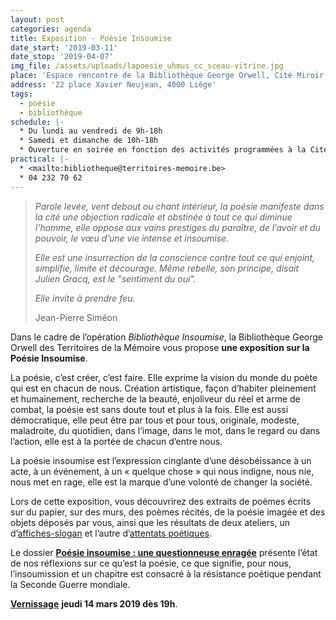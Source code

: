 ```yaml
---
layout: post
categories: agenda
title: Exposition - Poésie Insoumise
date_start: '2019-03-11'
date_stop: '2019-04-07'
img_file: /assets/uploads/lapoesie_uhmus_cc_sceau-vitrine.jpg
place: 'Espace rencontre de la Bibliothèque George Orwell, Cité Miroir'
address: '22 place Xavier Neujean, 4000 Liège'
tags:
  - poésie
  - bibliothèque
schedule: |-
  * Du lundi au vendredi de 9h-18h
  * Samedi et dimanche de 10h-18h
  * Ouverture en soirée en fonction des activités programmées à la Cité Miroir.
practical: |-
  * <mailto:bibliotheque@territoires-memoire.be>
  * 04 232 70 62
---
```

> _Parole levée, vent debout ou chant intérieur, la poésie manifeste dans la cité une objection radicale et obstinée à tout ce qui diminue l’homme, elle oppose aux vains prestiges du paraître, de l’avoir et du pouvoir, le vœu d’une vie intense et insoumise._
>
> _Elle est une insurrection de la conscience contre tout ce qui enjoint, simplifie, limite et décourage. Même rebelle, son principe, disait Julien Gracq, est le "sentiment du oui"._
>
> _Elle invite à prendre feu._
>
> Jean-Pierre Siméon

Dans le cadre de l’opération _Bibliothèque Insoumise_, la Bibliothèque George Orwell des Territoires de la Mémoire vous propose **une exposition sur la Poésie Insoumise**.

La poésie, c’est créer, c’est faire. Elle exprime la vision du monde du poète qui est en chacun de nous. Création artistique, façon d’habiter pleinement et humainement, recherche de la beauté, enjoliveur du réel et arme de combat, la poésie est sans doute tout et plus à la fois. Elle est aussi démocratique, elle peut être par tous et pour tous, originale, modeste, maladroite, du quotidien, dans l’image, dans le mot, dans le regard ou dans l’action, elle est à la portée de chacun d’entre nous.

La poésie insoumise est l’expression cinglante d’une désobéissance à un acte, à un événement, à un « quelque chose » qui nous indigne, nous nie, nous met en rage, elle est la marque d’une volonté de changer la société.

Lors de cette exposition, vous découvrirez des extraits de poèmes écrits sur du papier, sur des murs, des poèmes récités, de la poésie imagée et des objets déposés par vous, ainsi que les résultats de deux ateliers, un d’[affiches-slogan](https://www.territoires-memoire.be/agenda/2019/02/atelier-participatif-affiches-poetiques-et-insoumises/) et l’autre d’[attentats poétiques](https://www.territoires-memoire.be/agenda/2019/02/atelier-participatif-attentats-poetiques/).

Le dossier **[Poésie insoumise : une questionneuse enragée](https://www.territoires-memoire.be/assets/pdf/dossiers/tm-dossiers_thematiques_cle-poesie_insoumise.pdf)** présente l’état de nos réflexions sur ce qu’est la poésie, ce que signifie, pour nous, l’insoumission et un chapitre est consacré à la résistance poétique pendant la Seconde Guerre mondiale.

[**Vernissage**](https://www.territoires-memoire.be/agenda/2019/02/vernissage-de-l-exposition-poesie-insoumise/) **jeudi 14 mars 2019 dès 19h**.
